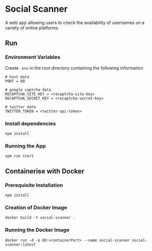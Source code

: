 # Social Scanner
 A web app allowing users to check the availability of usernames on a variety of online platforms.

## Run

### Environment Variables
Create `.env` in the root directory containing the following information
```
# host data
PORT = 80

# google captcha data
RECAPTCHA_SITE_KEY = <recaptcha-site-key>
RECAPTCHA_SECRET_KEY = <recaptcha-secret-key>

# twitter data
TWITTER_TOKEN = <twitter-api-token>
```

### Install dependencies

`npm install`

### Running the App


`npm run start`

## Containerise with Docker

### Prerequisite Installation
`npm install`

### Creation of Docker Image
`docker build -t social-scanner .`

### Running the Docker Image
`docker run -d -p 80:<containerPort> --name social-scanner social-scanner:latest`
